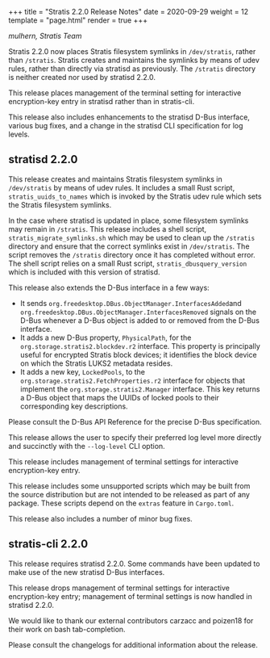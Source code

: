+++
title = "Stratis 2.2.0 Release Notes"
date = 2020-09-29
weight = 12
template = "page.html"
render = true
+++

*mulhern, Stratis Team*

Stratis 2.2.0 now places Stratis filesystem symlinks in `/dev/stratis`,
rather than `/stratis`. Stratis creates and maintains the symlinks by means
of udev rules, rather than directly via stratisd as previously.
The `/stratis` directory is neither created nor used by stratisd 2.2.0.

This release places management of the terminal setting for interactive
encryption-key entry in stratisd rather than in stratis-cli.

This release also includes enhancements to the stratisd D-Bus interface,
various bug fixes, and a change in the stratisd CLI specification for
log levels.

stratisd 2.2.0
--------------
This release creates and maintains Stratis filesystem symlinks in
`/dev/stratis` by means of udev rules. It includes a small Rust script,
`stratis_uuids_to_names` which is invoked by the Stratis udev rule which
sets the Stratis filesystem symlinks.

In the case where stratisd is updated in place, some filesystem symlinks
may remain in `/stratis`. This release includes a shell script,
`stratis_migrate_symlinks.sh` which may be used to clean up the `/stratis`
directory and ensure that the correct symlinks exist in `/dev/stratis`. The
script removes the `/stratis` directory once it has completed without error.
The shell script relies on a small Rust script, `stratis_dbusquery_version`
which is included with this version of stratisd.

This release also extends the D-Bus interface in a few ways:
  * It sends `org.freedesktop.DBus.ObjectManager.InterfacesAdded`and
    `org.freedesktop.DBus.ObjectManager.InterfacesRemoved` signals on the
    D-Bus whenever a D-Bus object is added to or removed from the D-Bus
    interface.
  * It adds a new D-Bus property, `PhysicalPath`, for the 
    `org.storage.stratis2.blockdev.r2` interface. This property is
    principally useful for encrypted Stratis block devices; it identifies
    the block device on which the Stratis LUKS2 metadata resides.
  * It adds a new key, `LockedPools`, to the
    `org.storage.stratis2.FetchProperties.r2` interface for objects that
    implement the `org.storage.stratis2.Manager` interface. This key
    returns a D-Bus object that maps the UUIDs of locked pools to their
    corresponding key descriptions.

Please consult the D-Bus API Reference for the precise D-Bus specification.

<!-- more -->

This release allows the user to specify their preferred log level more
directly and succinctly with the `--log-level` CLI option.

This release includes management of terminal settings for interactive
encryption-key entry.

This release includes some unsupported scripts which may be built from the
source distribution but are not intended to be released as part of any
package. These scripts depend on the `extras` feature in `Cargo.toml`.

This release also includes a number of minor bug fixes.


stratis-cli 2.2.0
-----------------
This release requires stratisd 2.2.0. Some commands have been updated to
make use of the new stratisd D-Bus interfaces.

This release drops management of terminal settings for interactive
encryption-key entry; management of terminal settings is now handled in
stratisd 2.2.0.

We would like to thank our external contributors carzacc and poizen18 for
their work on bash tab-completion.

Please consult the changelogs for additional information about the release.
